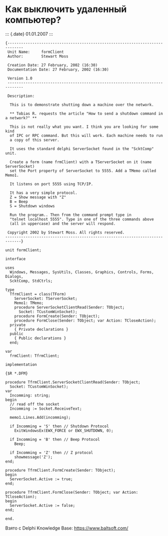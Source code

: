 Как выключить удаленный компьютер?
==================================

::: {.date}
01.01.2007
:::

    {-----------------------------------------------------------------------------
     Unit Name:     formClient
     Author:        Stewart Moss
     
     Creation Date: 27 February, 2002 (16:30)
     Documentation Date: 27 February, 2002 (16:30)
     
     Version 1.0
     -----------------------------------------------------------------------------
     
     Description:
     
      This is to demonstrate shutting down a machine over the network.
     
      ** Tobias R. requests the article "How to send a shutdown command in a network?" **
     
      This is not really what you want. I think you are looking for some kind
      of IPC or RPC command. But this will work. Each machine needs to run
      a copy of this server.
     
      It uses the standard delphi ServerSocket found in the "ScktComp" unit.
     
      Create a form (name frmClient) with a TServerSocket on it (name ServerSocket)
      set the Port property of ServerSocket to 5555. Add a TMemo called Memo1.
     
      It listens on port 5555 using TCP/IP.
     
      It has a very simple protocol.
      Z = Show message with "Z"
      B = Beep
      S = Shutdown windows
     
      Run the program.. Then from the command prompt type in
      "telnet localhost 5555". Type in one of the three commands above
      (all in uppercase) and the server will respond.
     
     Copyright 2002 by Stewart Moss. All rights reserved.
    -----------------------------------------------------------------------------}
     
    unit formClient;
     
    interface
     
    uses
      Windows, Messages, SysUtils, Classes, Graphics, Controls, Forms, Dialogs,
      ScktComp, StdCtrls;
     
    type
      TfrmClient = class(TForm)
        ServerSocket: TServerSocket;
        Memo1: TMemo;
        procedure ServerSocketClientRead(Sender: TObject;
          Socket: TCustomWinSocket);
        procedure FormCreate(Sender: TObject);
        procedure FormClose(Sender: TObject; var Action: TCloseAction);
      private
        { Private declarations }
      public
        { Public declarations }
      end;
     
    var
      frmClient: TfrmClient;
     
    implementation
     
    {$R *.DFM}
     
    procedure TfrmClient.ServerSocketClientRead(Sender: TObject;
      Socket: TCustomWinSocket);
    var
      Incomming: string;
    begin
      // read off the socket
      Incomming := Socket.ReceiveText;
     
      memo1.Lines.Add(incomming);
     
      if Incomming = 'S' then // Shutdown Protocol
        ExitWindowsEx(EWX_FORCE or EWX_SHUTDOWN, 0);
     
      if Incomming = 'B' then // Beep Protocol
        Beep;
     
      if Incomming = 'Z' then // Z protocol
        showmessage('Z');
    end;
     
    procedure TfrmClient.FormCreate(Sender: TObject);
    begin
      ServerSocket.Active := true;
    end;
     
    procedure TfrmClient.FormClose(Sender: TObject; var Action: TCloseAction);
    begin
      ServerSocket.Active := false;
    end;
     
    end.

Взято с Delphi Knowledge Base: <https://www.baltsoft.com/>
